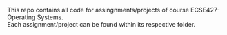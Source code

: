 This repo contains all code for assingnments/projects of course ECSE427- Operating Systems.  
Each assignment/project can be found within its respective folder.  
